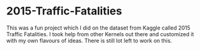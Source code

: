 # 2015-Traffic-Fatalities
This was a fun project which I did on the dataset from Kaggle called 2015 Traffic Fatalities. I took help from other Kernels out there and customized it with my own flavours of ideas. There is still lot left to work on this. 
